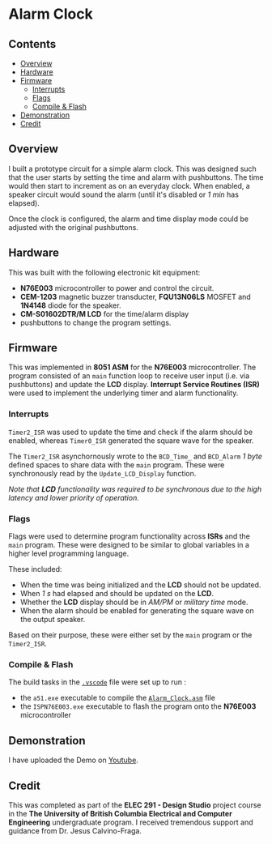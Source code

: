 # Alarm Clock

## Contents

* [Overview](#Overview)
* [Hardware](#Hardware)
* [Firmware](#Firmware)
    * [Interrupts](#Interrupts)
    * [Flags](#Flags)
    * [Compile & Flash](#Compile-&-Flash)
* [Demonstration](#Demonstration)
* [Credit](#Credit)

## Overview

I built a prototype circuit for a simple alarm clock. This was designed such that the user starts by setting the time and alarm with pushbuttons. The time would then start to increment as on an everyday clock. When enabled, a speaker circuit would sound the alarm (until it's disabled or *1 min* has elapsed).

Once the clock is configured, the alarm and time display mode could be adjusted with the original pushbuttons.

## Hardware

This was built with the following electronic kit equipment:

* **N76E003** microcontroller to power and control the circuit.
* **CEM-1203** magnetic buzzer transducter, **FQU13N06LS** MOSFET and **1N4148** diode for the speaker.
* **CM-S01602DTR/M LCD** for the time/alarm display
* pushbuttons to change the program settings.

## Firmware

This was implemented in **8051 ASM** for the **N76E003** microcontroller. The program consisted of an `main` function loop to receive user input (i.e. via pushbuttons) and update the **LCD** display. **Interrupt Service Routines (ISR)** were used to implement the underlying timer and alarm functionality.

### Interrupts

`Timer2_ISR` was used to update the time and check if the alarm should be enabled, whereas `Timer0_ISR` generated the square wave for the speaker.

The `Timer2_ISR` asynchornously wrote to the `BCD_Time_` and `BCD_Alarm` *1 byte* defined spaces to share data with the `main` program. These were synchronously read by the `Update_LCD_Display` function.

<i>Note that **LCD** functionality was required to be synchronous due to the high latency and lower priority of operation.</i>

### Flags

Flags were used to determine program functionality across **ISRs** and the `main` program. These were designed to be similar to global variables in a higher level programming language.

These included:
* When the time was being initialized and the **LCD** should not be updated.
* When *1 s* had elapsed and should be updated on the **LCD**.
* Whether the **LCD** display should be in *AM/PM* or *military time* mode.
* When the alarm should be enabled for generating the square wave on the output speaker.

Based on their purpose, these were either set by the `main` program or the `Timer2_ISR`.

### Compile & Flash

The build tasks in the [`.vscode`](Firmware/.vscode/tasks.json) file were set up to run :
* the `a51.exe` executable to compile the [`Alarm_Clock.asm`](Firmware/Alarm_Clock.asm) file
* the `ISPN76E003.exe` executable to flash the program onto the **N76E003** microcontroller

## Demonstration

I have uploaded the Demo on <a href="https://youtu.be/p5Kv5WFh1MI?si=RrNQxbT8ROXKCoxP" target="_blank">Youtube</a>.

## Credit

This was completed as part of the <b>ELEC 291 - Design Studio</b> project course in the <b>The University of British Columbia Electrical and Computer Engineering</b> undergraduate program. I received tremendous support and guidance from Dr. Jesus Calvino-Fraga.

